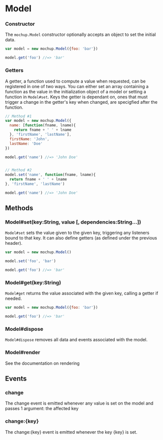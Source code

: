 # Model

### Constructor
The `mochup.Model` constructor optionally accepts an object to set the initial data.

````js
var model = new mochup.Model({foo: 'bar'})

model.get('foo') //=> 'bar'
````


### Getters
A getter, a function used to compute a value when requested, can be registered in one of two ways. You can either set an array containing a function as the value in the initialization object of a model or setting a function in `Model#set`. Keys the getter is dependant on, ones that must trigger a change in the getter's key when changed, are specigfied after the function.

````js
// Method #1
var model = new mochup.Model({
  name: [function(fname, lname){
    return fname + ' ' + lname
  }, 'firstName', 'lastName'],
  firstName: 'John',
  lastName: 'Doe'
})

model.get('name') //=> 'John Doe'


// Method #2
model.set('name', function(fname, lname){
  return fname + ' ' + lname
}, 'firstName', 'lastName')

model.get('name') //=> 'John Doe'
````


## Methods


### Model#set(key:String, value [, dependencies:String...])
`Model#set` sets the value given to the given key, triggering any listeners bound to that key. It can also define getters (as defined under the previous header).

````js
var model = new mochup.Model()

model.set('foo', 'bar')

model.get('foo') //=> 'bar'
````


### Model#get(key:String)
`Model#get` returns the value associated with the given key, calling a getter if needed.

````js
var model = new mochup.Model({foo: 'bar'})

model.get('foo') //=> 'bar'
````


### Model#dispose
`Model#dispose` removes all data and events associated with the model.

### Model#render
See the documentation on rendering


## Events


### change
The change event is emitted whenever any value is set on the model and passes 1 argument: the affected key


### change:{key}
The change:{key} event is emitted whenever the key {key} is set.